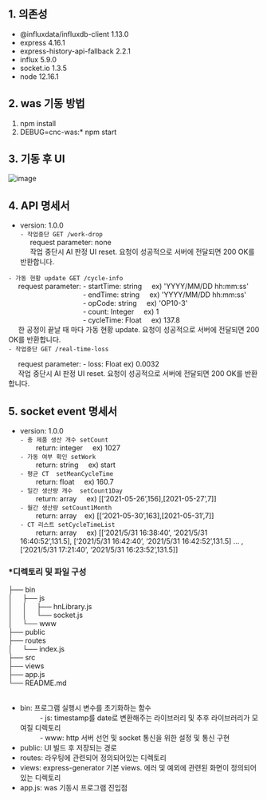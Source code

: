## 1. 의존성
* @influxdata/influxdb-client 1.13.0
* express 4.16.1
* express-history-api-fallback 2.2.1
* influx 5.9.0
* socket.io 1.3.5
* node 12.16.1
## 2. was 기동 방법
1. npm install
2. DEBUG=cnc-was:* npm start
## 3. 기동 후 UI
![image](https://user-images.githubusercontent.com/33340094/120166343-706b4480-c237-11eb-9c4f-a90f2482d979.png)

## 4. API 명세서
* version: 1.0.0  
```- 작업중단 GET /work-drop ```  
&nbsp;&nbsp;&nbsp;&nbsp;&nbsp;request parameter: none  
&nbsp;&nbsp;&nbsp;&nbsp;&nbsp;작업 중단시 AI 판정 UI reset. 요청이 성공적으로 서버에 전달되면 200 OK를 반환합니다.    

```- 가동 현황 update GET /cycle-info ```  
&nbsp;&nbsp;&nbsp;&nbsp;&nbsp;request parameter: - startTime: string &nbsp;&nbsp;&nbsp;&nbsp;ex) 'YYYY/MM/DD hh:mm:ss'  
&nbsp;&nbsp;&nbsp;&nbsp;&nbsp;&nbsp;&nbsp;&nbsp;&nbsp;&nbsp;&nbsp;&nbsp;&nbsp;&nbsp;&nbsp;&nbsp;&nbsp;&nbsp;&nbsp;&nbsp;&nbsp;&nbsp;&nbsp;&nbsp;&nbsp;&nbsp;&nbsp;&nbsp;&nbsp;&nbsp;&nbsp;&nbsp;&nbsp;&nbsp;&nbsp;&nbsp;&nbsp; - endTime: string &nbsp;&nbsp;&nbsp;&nbsp;ex) 'YYYY/MM/DD hh:mm:ss'  
&nbsp;&nbsp;&nbsp;&nbsp;&nbsp;&nbsp;&nbsp;&nbsp;&nbsp;&nbsp;&nbsp;&nbsp;&nbsp;&nbsp;&nbsp;&nbsp;&nbsp;&nbsp;&nbsp;&nbsp;&nbsp;&nbsp;&nbsp;&nbsp;&nbsp;&nbsp;&nbsp;&nbsp;&nbsp;&nbsp;&nbsp;&nbsp;&nbsp;&nbsp;&nbsp;&nbsp;&nbsp; - opCode: string&nbsp;&nbsp;&nbsp;&nbsp; ex) 'OP10-3'  
&nbsp;&nbsp;&nbsp;&nbsp;&nbsp;&nbsp;&nbsp;&nbsp;&nbsp;&nbsp;&nbsp;&nbsp;&nbsp;&nbsp;&nbsp;&nbsp;&nbsp;&nbsp;&nbsp;&nbsp;&nbsp;&nbsp;&nbsp;&nbsp;&nbsp;&nbsp;&nbsp;&nbsp;&nbsp;&nbsp;&nbsp;&nbsp;&nbsp;&nbsp;&nbsp;&nbsp;&nbsp; - count: Integer &nbsp;&nbsp;&nbsp;&nbsp;ex) 1  
&nbsp;&nbsp;&nbsp;&nbsp;&nbsp;&nbsp;&nbsp;&nbsp;&nbsp;&nbsp;&nbsp;&nbsp;&nbsp;&nbsp;&nbsp;&nbsp;&nbsp;&nbsp;&nbsp;&nbsp;&nbsp;&nbsp;&nbsp;&nbsp;&nbsp;&nbsp;&nbsp;&nbsp;&nbsp;&nbsp;&nbsp;&nbsp;&nbsp;&nbsp;&nbsp;&nbsp;&nbsp; - cycleTime: Float &nbsp;&nbsp;&nbsp;&nbsp;ex) 137.8   
&nbsp;&nbsp;&nbsp;&nbsp;&nbsp;한 공정이 끝날 때 마다 가동 현황 update. 요청이 성공적으로 서버에 전달되면 200 OK를 반환합니다.  
```- 작업중단 GET /real-time-loss ```    

&nbsp;&nbsp;&nbsp;&nbsp;&nbsp;request parameter: - loss: Float  ex) 0.0032  
&nbsp;&nbsp;&nbsp;&nbsp;&nbsp;작업 중단시 AI 판정 UI reset. 요청이 성공적으로 서버에 전달되면 200 OK를 반환합니다.  

## 5. socket event 명세서
* version: 1.0.0  
```- 총 제품 생산 개수 setCount ```  
&nbsp;&nbsp;&nbsp;&nbsp;&nbsp;&nbsp;&nbsp;&nbsp;return: integer&nbsp;&nbsp;&nbsp;&nbsp; ex) 1027  
```- 가동 여부 확인 setWork ```  
&nbsp;&nbsp;&nbsp;&nbsp;&nbsp;&nbsp;&nbsp;&nbsp;return: string&nbsp;&nbsp;&nbsp;&nbsp; ex) start  
```- 평균 CT  setMeanCycleTime ```  
&nbsp;&nbsp;&nbsp;&nbsp;&nbsp;&nbsp;&nbsp;&nbsp;return: float&nbsp;&nbsp;&nbsp;&nbsp; ex) 160.7  
```- 일간 생산량 개수  setCount1Day ```  
&nbsp;&nbsp;&nbsp;&nbsp;&nbsp;&nbsp;&nbsp;&nbsp;return: array&nbsp;&nbsp;&nbsp;&nbsp; ex) [[‘2021-05-26’,156],[2021-05-27’,7]]  
```- 월간 생산량 setCount1Month ```  
&nbsp;&nbsp;&nbsp;&nbsp;&nbsp;&nbsp;&nbsp;&nbsp;return: array&nbsp;&nbsp;&nbsp;&nbsp;ex) [[‘2021-05-30’,163],[2021-05-31’,7]]  
```- CT 리스트 setCycleTimeList ```  
&nbsp;&nbsp;&nbsp;&nbsp;&nbsp;&nbsp;&nbsp;&nbsp;return: array&nbsp;&nbsp;&nbsp;&nbsp; ex) [[‘2021/5/31 16:38:40’, ‘2021/5/31 16:40:52’,131.5], [‘2021/5/31 16:42:40’, ‘2021/5/31 16:42:52’,131.5] … , [‘2021/5/31 17:21:40’, ‘2021/5/31 16:23:52’,131.5]]
  
 


### *디렉토리 및 파일 구성

├── bin<br>
│&nbsp;&nbsp;&nbsp;&nbsp;&nbsp;├── js<br>
│&nbsp;&nbsp;&nbsp;&nbsp;&nbsp;│&nbsp;&nbsp;&nbsp;&nbsp;&nbsp;├── hnLibrary.js<br>
│&nbsp;&nbsp;&nbsp;&nbsp;&nbsp;│&nbsp;&nbsp;&nbsp;&nbsp;&nbsp;└── socket.js<br>
│&nbsp;&nbsp;&nbsp;&nbsp;&nbsp;└── www<br>
├── public<br>
├── routes<br>
│&nbsp;&nbsp;&nbsp;&nbsp;&nbsp;└── index.js<br>
├── src<br>
├── views<br>
├── app.js<br>
└── README.md<br>
<br>
* bin: 프로그램 실행시 변수를 초기화하는 함수<br>
&nbsp;&nbsp;&nbsp;&nbsp;&nbsp;&nbsp;&nbsp;&nbsp;&nbsp;&nbsp;- js: timestamp를 date로 변환해주는 라이브러리 및 추후 라이브러리가 모여질 디렉토리<br>
&nbsp;&nbsp;&nbsp;&nbsp;&nbsp;&nbsp;&nbsp;&nbsp;&nbsp;&nbsp;- www: http 서버 선언 및 socket 통신을 위한 설정 및 통신 구현<br>
* public: UI 빌드 후 저장되는 경로
* routes: 라우팅에 관련되어 정의되어있는 디렉토리
* views: express-generator 기본 views. 에러 및 예외에 관련된 화면이 정의되어있는 디렉토리
* app.js: was 기동시 프로그램 진입점
